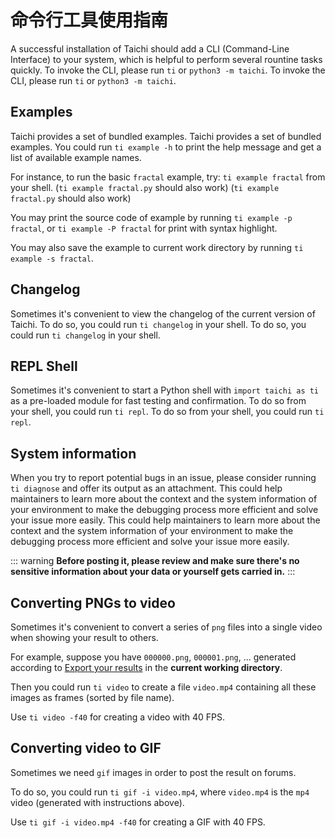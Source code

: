 # 命令行工具使用指南

A successful installation of Taichi should add a CLI (Command-Line Interface) to your system, which is helpful to perform several rountine tasks quickly. To invoke the CLI, please run `ti` or `python3 -m taichi`. To invoke the CLI, please run `ti` or `python3 -m taichi`.

## Examples

Taichi provides a set of bundled examples. Taichi provides a set of bundled examples. You could run `ti example -h` to print the help message and get a list of available example names.

For instance, to run the basic `fractal` example, try: `ti example fractal` from your shell. (`ti example fractal.py` should also work) (`ti example fractal.py` should also work)

You may print the source code of example by running `ti example -p fractal`, or `ti example -P fractal` for print with syntax highlight.

You may also save the example to current work directory by running `ti example -s fractal`.

## Changelog

Sometimes it's convenient to view the changelog of the current version of Taichi. To do so, you could run `ti changelog` in your shell. To do so, you could run `ti changelog` in your shell.

## REPL Shell

Sometimes it's convenient to start a Python shell with `import taichi as ti` as a pre-loaded module for fast testing and confirmation. To do so from your shell, you could run `ti repl`. To do so from your shell, you could run `ti repl`.

## System information

When you try to report potential bugs in an issue, please consider running `ti diagnose` and offer its output as an attachment. This could help maintainers to learn more about the context and the system information of your environment to make the debugging process more efficient and solve your issue more easily. This could help maintainers to learn more about the context and the system information of your environment to make the debugging process more efficient and solve your issue more easily.

::: warning **Before posting it, please review and make sure there's no sensitive information about your data or yourself gets carried in.** :::

## Converting PNGs to video

Sometimes it's convenient to convert a series of `png` files into a single video when showing your result to others.

For example, suppose you have `000000.png`, `000001.png`, \... generated according to [Export your results](./export_results.md) in the **current working directory**.

Then you could run `ti video` to create a file `video.mp4` containing all these images as frames (sorted by file name).

Use `ti video -f40` for creating a video with 40 FPS.

## Converting video to GIF

Sometimes we need `gif` images in order to post the result on forums.

To do so, you could run `ti gif -i video.mp4`, where `video.mp4` is the `mp4` video (generated with instructions above).

Use `ti gif -i video.mp4 -f40` for creating a GIF with 40 FPS.
